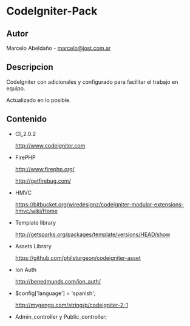 CodeIgniter-Pack
==================

Autor
------

Marcelo Abeldaño - <marcelo@jost.com.ar>

Descripcion
-----------

CodeIgniter con adicionales y configurado para facilitar el trabajo en equipo.

Actualizado en lo posible.


Contenido
-----
* CI_2.0.2

	http://www.codeigniter.com

* FirePHP

	http://www.firephp.org/

	http://getfirebug.com/


* HMVC 

	https://bitbucket.org/wiredesignz/codeigniter-modular-extensions-hmvc/wiki/Home

* Template library 


	http://getsparks.org/packages/template/versions/HEAD/show

* Assets Library

	https://github.com/philsturgeon/codeigniter-asset	

* Ion Auth
	
	http://benedmunds.com/ion_auth/
	
* $config['language']	= 'spanish'; 
	
	http://mygengo.com/string/p/codeigniter-2-1

* Admin_controller y Public_controller; 



